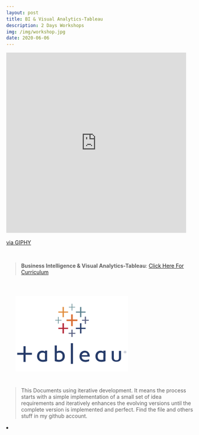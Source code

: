 ```yaml
---
layout: post
title: BI & Visual Analytics-Tableau
description: 2 Days Workshops
img: /img/workshop.jpg
date: 2020-06-06
---
```



<iframe src="https://giphy.com/embed/jpQjQVmdzTnOrpbTSj" width="480" height="480" frameBorder="0" class="giphy-embed" allowFullScreen></iframe><p><a href="https://giphy.com/gifs/data-economa-jpQjQVmdzTnOrpbTSj">via GIPHY</a></p>
<Br>


> **Business Intelligence & Visual Analytics-Tableau**: <a href="https://itsmecevi.github.io/BI-Visual-Analytics/">Click Here For Curriculum</a>



<Br>
  
<img class="col one right" src="/img/tableau1.png" style="padding:25px">

<Br>

> This Documents using iterative development. It means the process starts with a simple implementation of a small set of idea requirements and iteratively enhances the evolving versions until the complete version is implemented and perfect.
> Find the file and others stuff in my github account.


<li>
<a id="icon" href="https://github.com/itsmecevi" target="_blank"><i class="fa fa-github fa-fw fa-2x"></i></a>
</li>
